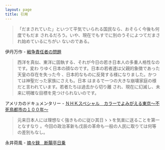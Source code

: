 ```yaml
---
layout: page
title: 引用
---
```


> 「だまされていた」といつて平気でいられる国民なら、おそらく今後も何度でもだま
> されるだろう。いや、現在でもすでに別のうそによつてだまされ始めているにちがい
> ないのである。

伊丹万作 - [戦争責任者の問題](http://www.aozora.gr.jp/cards/000231/files/43873_23111.html)


> 西洋を真似、東洋に固執する、それが今日の若き日本人の多重人格性なのです。変わ
> りゆく日本の顔なのです。日本の若者達は父親的象徴であった天皇の存在を失った今
> 、日本的なものに反発する様になりました。かつては神聖だった家族にさえも。日本
> はまるで一つの大きな崩壊家庭の様だと言われています。若者たちは過去から切り離
> され、現在に幻滅し、未来に明確な目標を見つけられないのです。

アメリカのドキュメンタリー - [ＮＨＫスペシャル　カラーでよみがえる東京～不死鳥都市の１００年～](http://www.nhk-ondemand.jp/goods/G2014059177SA000/)

> 元来日本人には理想なく強きものに従ひ其日ゝゝを気楽に送ることを第一となすなり
> 。今回の政治革新も戊辰の革命も一般の人民に取りては何等の差別もなし。

永井荷風 - [摘々録　断腸亭日乗](http://www.geocities.jp/hgonzaemon/dannchoutei.html)
